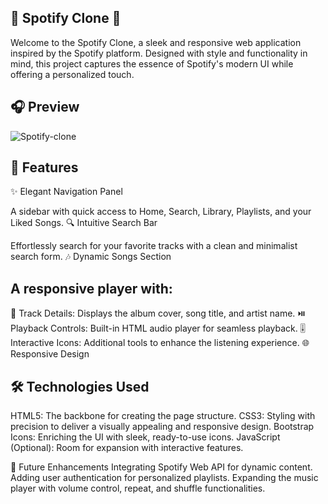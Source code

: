  ## 🎵  Spotify Clone 🎵

Welcome to the Spotify Clone, a sleek and responsive web application inspired by the Spotify platform. Designed with style and functionality in mind, this project captures the essence of Spotify's modern UI while offering a personalized touch.

## 🎧 Preview
 
 ![Spotify-clone](https://github.com/user-attachments/assets/556c4cb0-45f1-4665-9abb-64d37c7b7360)




 ## 🚀 Features
✨ Elegant Navigation Panel

A sidebar with quick access to Home, Search, Library, Playlists, and your Liked Songs.
🔍 Intuitive Search Bar

Effortlessly search for your favorite tracks with a clean and minimalist search form.
🎶 Dynamic Songs Section

## A responsive player with:
🎤 Track Details: Displays the album cover, song title, and artist name.
⏯️ Playback Controls: Built-in HTML audio player for seamless playback.
🎚️ Interactive Icons: Additional tools to enhance the listening experience.
🌐 Responsive Design

## 🛠️  Technologies Used
 HTML5: The backbone for creating the page structure.
 CSS3: Styling with precision to deliver a visually appealing and responsive design.
Bootstrap Icons: Enriching the UI with sleek, ready-to-use icons.
 JavaScript (Optional): Room for expansion with interactive features.


🌟 Future Enhancements
Integrating Spotify Web API for dynamic content.
Adding user authentication for personalized playlists.
Expanding the music player with volume control, repeat, and shuffle functionalities.

